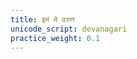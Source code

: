 ```yaml
---
title: इमं मे वरुण
unicode_script: devanagari
practice_weight: 0.1
---
```


<div class="js_include" url="/vedAH/Rk/shAkalam/saMhitA/01/aMshAH//prAchInA_prastutiH/imam_me_varuNa.md"  newLevelForH1="2" includeTitle="true"> </div>  

<div class="js_include" url="/vedAH/Rk/shAkalam/saMhitA/01/aMshAH//prAchInA_prastutiH/tat_tvA_yAmi.md"  newLevelForH1="2" includeTitle="true"> </div>  
